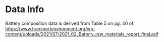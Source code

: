 # Data Info

Battery composition data is derived from Table 5 on pg. 40 of https://www.transportenvironment.org/wp-content/uploads/2021/07/2021_02_Battery_raw_materials_report_final.pdf 
